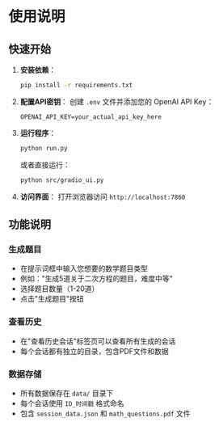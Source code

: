 # 使用说明

## 快速开始

1. **安装依赖**：
   ```bash
   pip install -r requirements.txt
   ```

2. **配置API密钥**：
   创建 `.env` 文件并添加您的 OpenAI API Key：
   ```
   OPENAI_API_KEY=your_actual_api_key_here
   ```

3. **运行程序**：
   ```bash
   python run.py
   ```
   或者直接运行：
   ```bash
   python src/gradio_ui.py
   ```

4. **访问界面**：
   打开浏览器访问 `http://localhost:7860`

## 功能说明

### 生成题目
- 在提示词框中输入您想要的数学题目类型
- 例如："生成5道关于二次方程的题目，难度中等"
- 选择题目数量（1-20道）
- 点击"生成题目"按钮

### 查看历史
- 在"查看历史会话"标签页可以查看所有生成的会话
- 每个会话都有独立的目录，包含PDF文件和数据

### 数据存储
- 所有数据保存在 `data/` 目录下
- 每个会话使用 `ID_时间戳` 格式命名
- 包含 `session_data.json` 和 `math_questions.pdf` 文件
